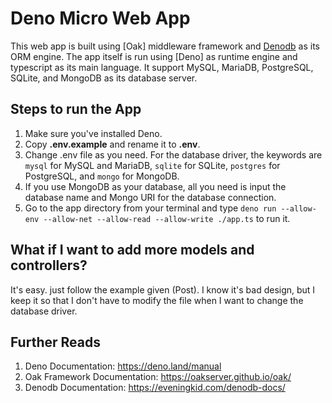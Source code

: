 # Deno Micro Web App

This web app is built using [Oak] middleware framework and [Denodb]() as its ORM
engine. The app itself is run using [Deno] as runtime engine and typescript as
its main language. It support MySQL, MariaDB, PostgreSQL, SQLite, and MongoDB as
its database server.

## Steps to run the App

1. Make sure you've installed Deno.
2. Copy **.env.example** and rename it to **.env**.
3. Change .env file as you need. For the database driver, the keywords are
   `mysql` for MySQL and MariaDB, `sqlite` for SQLite, `postgres` for
   PostgreSQL, and `mongo` for MongoDB.
4. If you use MongoDB as your database, all you need is input the database name
   and Mongo URI for the database connection.
5. Go to the app directory from your terminal and type
   `deno run --allow-env --allow-net --allow-read --allow-write ./app.ts` to run
   it.

## What if I want to add more models and controllers?

It's easy. just follow the example given (Post). I know it's bad design, but I
keep it so that I don't have to modify the file when I want to change the
database driver.

## Further Reads

1. Deno Documentation: https://deno.land/manual
2. Oak Framework Documentation: https://oakserver.github.io/oak/
3. Denodb Documentation: https://eveningkid.com/denodb-docs/

